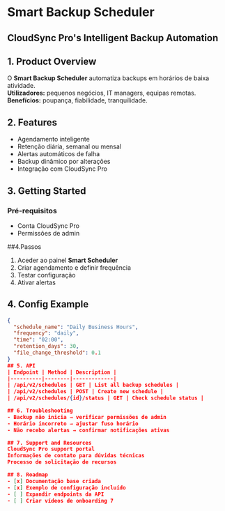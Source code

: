 # Smart Backup Scheduler
## CloudSync Pro's Intelligent Backup Automation

## 1. Product Overview
O **Smart Backup Scheduler** automatiza backups em horários de baixa atividade.  
**Utilizadores:** pequenos negócios, IT managers, equipas remotas.  
**Benefícios:** poupança, fiabilidade, tranquilidade.  

## 2. Features
- Agendamento inteligente  
- Retenção diária, semanal ou mensal  
- Alertas automáticos de falha  
- Backup dinâmico por alterações  
- Integração com CloudSync Pro  

## 3. Getting Started
### Pré-requisitos
- Conta CloudSync Pro  
- Permissões de admin  

##4.Passos
1. Aceder ao painel **Smart Scheduler**  
2. Criar agendamento e definir frequência  
3. Testar configuração  
4. Ativar alertas  

## 4. Config Example
```json
{
  "schedule_name": "Daily Business Hours",
  "frequency": "daily",
  "time": "02:00",
  "retention_days": 30,
  "file_change_threshold": 0.1
}
## 5. API
| Endpoint | Method | Description |
|----------|--------|-------------|
| /api/v2/schedules | GET | List all backup schedules |
| /api/v2/schedules | POST | Create new schedule |
| /api/v2/schedules/{id}/status | GET | Check schedule status |

## 6. Troubleshooting
- Backup não inicia → verificar permissões de admin  
- Horário incorreto → ajustar fuso horário  
- Não recebo alertas → confirmar notificações ativas

## 7. Support and Resources
CloudSync Pro support portal
Informações de contato para dúvidas técnicas
Processo de solicitação de recursos

## 8. Roadmap
- [x] Documentação base criada  
- [x] Exemplo de configuração incluído  
- [ ] Expandir endpoints da API  
- [ ] Criar vídeos de onboarding 7
